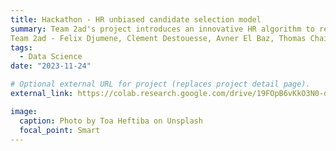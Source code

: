 ```yaml
---
title: Hackathon - HR unbiased candidate selection model
summary: Team 2ad's project introduces an innovative HR algorithm to reduce recruitment biases, combining data analysis with advanced machine learning for fair candidate selection. This solution promotes diversity, improves operational efficiency, and aligns with ethical recruitment standards, marking a significant advancement in inclusive HR practices.
Team 2ad - Felix Djumene, Clement Destouesse, Avner El Baz, Thomas Chaigne.
tags:
  - Data Science
date: "2023-11-24"

# Optional external URL for project (replaces project detail page).
external_link: https://colab.research.google.com/drive/19FOpB6vKkO3N0-djqXuReWhU25SygUt6?usp=sharing

image:
  caption: Photo by Toa Heftiba on Unsplash
  focal_point: Smart
---
```

